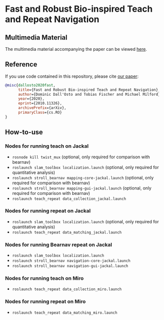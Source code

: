 # Fast and Robust Bio-inspired Teach and Repeat Navigation

## Multimedia Material

The multimedia material accompanying the paper can be viewed [here](https://qvpr.github.io/teach-repeat/).

## Reference

If you use code contained in this repository, please cite [our paper](https://arxiv.org/abs/2010.11326):

```bibtex
@misc{dallosto2020fast,
      title={Fast and Robust Bio-inspired Teach and Repeat Navigation}, 
      author={Dominic Dall'Osto and Tobias Fischer and Michael Milford},
      year={2020},
      eprint={2010.11326},
      archivePrefix={arXiv},
      primaryClass={cs.RO}
}
```

## How-to-use

### Nodes for running teach on Jackal

- `rosnode kill twist_mux` (optional, only required for comparison with bearnav)
- `roslaunch slam_toolbox localization.launch` (optional, only required for quantitative analysis)
- `roslaunch stroll_bearnav mapping-core-jackal.launch` (optional, only required for comparison with bearnav)
- `roslaunch stroll_bearnav mapping-gui-jackal.launch`  (optional, only required for comparison with bearnav)
- `roslaunch teach_repeat data_collection_jackal.launch`

### Nodes for running repeat on Jackal

- `roslaunch slam_toolbox localization.launch` (optional, only required for quantitative analysis)
- `roslaunch teach_repeat data_matching_jackal.launch`

### Nodes for running Bearnav repeat on Jackal

- `roslaunch slam_toolbox localization.launch`
- `roslaunch stroll_bearnav navigation-core-jackal.launch`
- `roslaunch stroll_bearnav navigation-gui-jackal.launch`

### Nodes for running teach on Miro

- `roslaunch teach_repeat data_collection_miro.launch`

### Nodes for running repeat on Miro

- `roslaunch teach_repeat data_matching_miro.launch`
